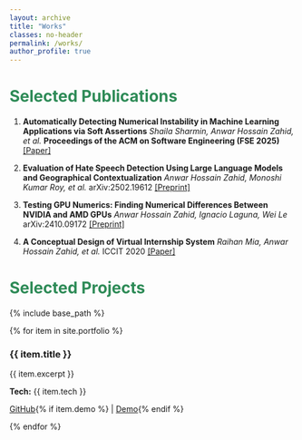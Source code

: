 ```yaml
---
layout: archive
title: "Works"
classes: no-header
permalink: /works/
author_profile: true
---
```

# <span style="color:#2E8B57;">Selected Publications</span>
1. **Automatically Detecting Numerical Instability in Machine Learning Applications via Soft Assertions**
   *Shaila Sharmin, Anwar Hossain Zahid, et al.*
   **Proceedings of the ACM on Software Engineering (FSE 2025)**
   [[Paper]](https://dl.acm.org/journal/pacmse)

2. **Evaluation of Hate Speech Detection Using Large Language Models and Geographical Contextualization**
   *Anwar Hossain Zahid, Monoshi Kumar Roy, et al.*
   arXiv:2502.19612
   [[Preprint]](https://arxiv.org/abs/2502.19612)

3. **Testing GPU Numerics: Finding Numerical Differences Between NVIDIA and AMD GPUs**
   *Anwar Hossain Zahid, Ignacio Laguna, Wei Le*
   arXiv:2410.09172
   [[Preprint]](https://arxiv.org/abs/2410.09172)

4. **A Conceptual Design of Virtual Internship System**
   *Raihan Mia, Anwar Hossain Zahid, et al.*
   ICCIT 2020
   [[Paper]](https://ieeexplore.ieee.org/document/9392713)

# <span style="color:#2E8B57;">Selected Projects</span>
{% include base_path %}

<div class="portfolio-grid">
  {% for item in site.portfolio %}
    <div class="portfolio-card">
      <h3>{{ item.title }}</h3>
      <p>{{ item.excerpt }}</p>
      <p><strong>Tech:</strong> {{ item.tech }}</p>
      <p>
        <a href="{{ item.github }}">GitHub</a>{% if item.demo %} | <a href="{{ item.demo }}">Demo</a>{% endif %}
      </p>
    </div>
  {% endfor %}
</div>
